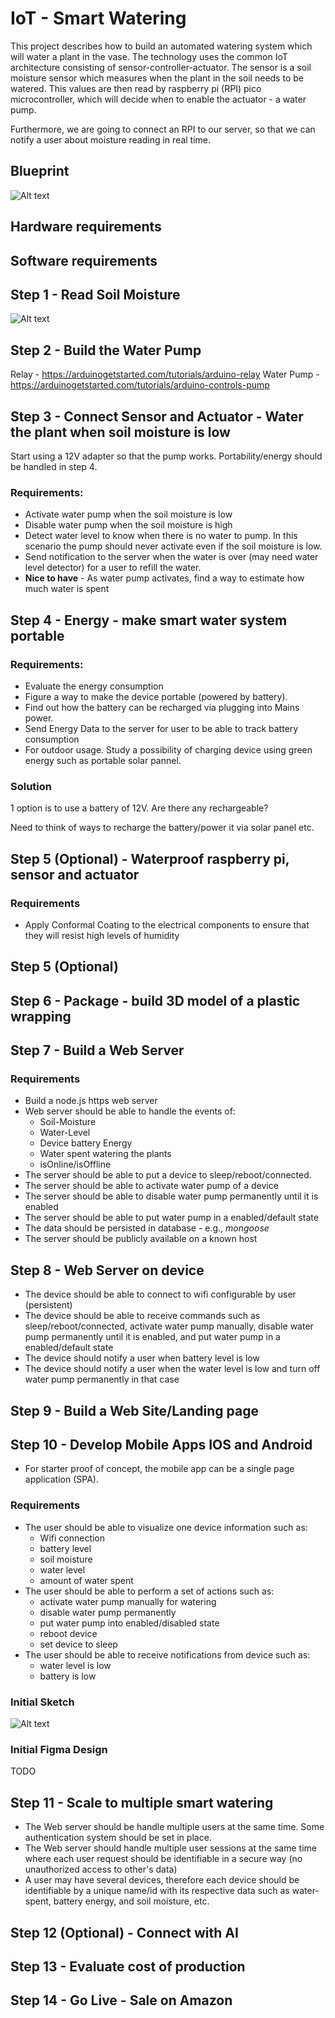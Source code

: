 # IoT - Smart Watering

This project describes how to build an automated watering system which will water a plant in the vase. The technology uses the common IoT architecture consisting of sensor-controller-actuator. The sensor is a soil moisture sensor which measures when the plant in the soil needs to be watered. This values are then read by raspberry pi (RPI) pico microcontroller, which will decide when to enable the actuator - a water pump.

Furthermore, we are going to connect an RPI to our server, so that we can notify a user about moisture reading in real time.

## Blueprint

![Alt text](documentation/blueprint.png)

## Hardware requirements

## Software requirements

## Step 1 - Read Soil Moisture

![Alt text](documentation/soil-moisture-sensor-experience.png)

## Step 2 - Build the Water Pump

Relay - https://arduinogetstarted.com/tutorials/arduino-relay
Water Pump - https://arduinogetstarted.com/tutorials/arduino-controls-pump

## Step 3 - Connect Sensor and Actuator - Water the plant when soil moisture is low

Start using a 12V adapter so that the pump works. Portability/energy should be handled in step 4.

### Requirements:

- Activate water pump when the soil moisture is low
- Disable water pump when the soil moisture is high
- Detect water level to know when there is no water to pump. In this scenario the pump should never activate even if the soil moisture is low.
- Send notification to the server when the water is over (may need water level detector) for a user to refill the water.
- **Nice to have** - As water pump activates, find a way to estimate how much water is spent

## Step 4 - Energy - make smart water system portable

### Requirements:

- Evaluate the energy consumption
- Figure a way to make the device portable (powered by battery).
- Find out how the battery can be recharged via plugging into Mains power.
- Send Energy Data to the server for user to be able to track battery consumption
- For outdoor usage. Study a possibility of charging device using green energy such as portable solar pannel.

### Solution

1 option is to use a battery of 12V. Are there any rechargeable?

Need to think of ways to recharge the battery/power it via solar panel etc.

## Step 5 (Optional) - Waterproof raspberry pi, sensor and actuator

### Requirements

- Apply Conformal Coating to the electrical components to ensure that they will resist high levels of humidity

## Step 5 (Optional)

## Step 6 - Package - build 3D model of a plastic wrapping

## Step 7 - Build a Web Server

### Requirements

- Build a node.js https web server
- Web server should be able to handle the events of:
  - Soil-Moisture
  - Water-Level
  - Device battery Energy
  - Water spent watering the plants
  - isOnline/isOffline
- The server should be able to put a device to sleep/reboot/connected.
- The server should be able to activate water pump of a device
- The server should be able to disable water pump permanently until it is enabled
- The server should be able to put water pump in a enabled/default state
- The data should be persisted in database - e.g., _mongoose_
- The server should be publicly available on a known host

## Step 8 - Web Server on device

- The device should be able to connect to wifi configurable by user (persistent)
- The device should be able to receive commands such as sleep/reboot/connected, activate water pump manually, disable water pump permanently until it is enabled, and put water pump in a enabled/default state
- The device should notify a user when battery level is low
- The device should notify a user when the water level is low and turn off water pump permanently in that case

## Step 9 - Build a Web Site/Landing page

## Step 10 - Develop Mobile Apps IOS and Android

- For starter proof of concept, the mobile app can be a single page application (SPA).

### Requirements

- The user should be able to visualize one device information such as:
  - Wifi connection
  - battery level
  - soil moisture
  - water level
  - amount of water spent
- The user should be able to perform a set of actions such as:
  - activate water pump manually for watering
  - disable water pump permanently
  - put water pump into enabled/disabled state
  - reboot device
  - set device to sleep
- The user should be able to receive notifications from device such as:
  - water level is low
  - battery is low

### Initial Sketch

![Alt text](documentation/mobile-app-sketch.png)

### Initial Figma Design

TODO

## Step 11 - Scale to multiple smart watering

- The Web server should be handle multiple users at the same time. Some authentication system should be set in place.
- The Web server should handle multiple user sessions at the same time where each user request should be identifiable in a secure way (no unauthorized access to other's data)
- A user may have several devices, therefore each device should be identifiable by a unique name/id with its respective data such as water-spent, battery energy, and soil moisture, etc.

## Step 12 (Optional) - Connect with AI

## Step 13 - Evaluate cost of production

## Step 14 - Go Live - Sale on Amazon
